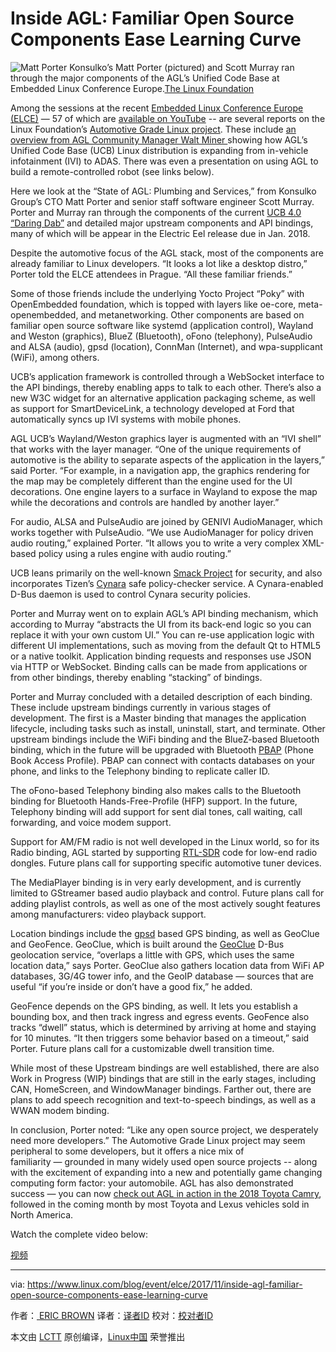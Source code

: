 Inside AGL: Familiar Open Source Components Ease Learning Curve
============================================================

![Matt Porter](https://www.linux.com/sites/lcom/files/styles/rendered_file/public/porter-elce-agl.png?itok=E-5xG98S "Matt Porter")
Konsulko’s Matt Porter (pictured) and Scott Murray ran through the major components of the AGL’s Unified Code Base at Embedded Linux Conference Europe.[The Linux Foundation][1]

Among the sessions at the recent [Embedded Linux Conference Europe (ELCE)][5] — 57 of which are [available on YouTube][2] -- are several reports on the Linux Foundation’s [Automotive Grade Linux project][6]. These include [an overview from AGL Community Manager Walt Miner ][3]showing how AGL’s Unified Code Base (UCB) Linux distribution is expanding from in-vehicle infotainment (IVI) to ADAS. There was even a presentation on using AGL to build a remote-controlled robot (see links below).

Here we look at the “State of AGL: Plumbing and Services,” from Konsulko Group’s CTO Matt Porter and senior staff software engineer Scott Murray. Porter and Murray ran through the components of the current [UCB 4.0 “Daring Dab”][7] and detailed major upstream components and API bindings, many of which will be appear in the Electric Eel release due in Jan. 2018.

Despite the automotive focus of the AGL stack, most of the components are already familiar to Linux developers. “It looks a lot like a desktop distro,” Porter told the ELCE attendees in Prague. “All these familiar friends.”

Some of those friends include the underlying Yocto Project “Poky” with OpenEmbedded foundation, which is topped with layers like oe-core, meta-openembedded, and metanetworking. Other components are based on familiar open source software like systemd (application control), Wayland and Weston (graphics), BlueZ (Bluetooth), oFono (telephony), PulseAudio and ALSA (audio), gpsd (location), ConnMan (Internet), and wpa-supplicant (WiFi), among others.

UCB’s application framework is controlled through a WebSocket interface to the API bindings, thereby enabling apps to talk to each other. There’s also a new W3C widget for an alternative application packaging scheme, as well as support for SmartDeviceLink, a technology developed at Ford that automatically syncs up IVI systems with mobile phones. 

AGL UCB’s Wayland/Weston graphics layer is augmented with an “IVI shell” that works with the layer manager. “One of the unique requirements of automotive is the ability to separate aspects of the application in the layers,” said Porter. “For example, in a navigation app, the graphics rendering for the map may be completely different than the engine used for the UI decorations. One engine layers to a surface in Wayland to expose the map while the decorations and controls are handled by another layer.”

For audio, ALSA and PulseAudio are joined by GENIVI AudioManager, which works together with PulseAudio. “We use AudioManager for policy driven audio routing,” explained Porter. “It allows you to write a very complex XML-based policy using a rules engine with audio routing.”

UCB leans primarily on the well-known [Smack Project][8] for security, and also incorporates Tizen’s [Cynara][9] safe policy-checker service. A Cynara-enabled D-Bus daemon is used to control Cynara security policies.

Porter and Murray went on to explain AGL’s API binding mechanism, which according to Murray “abstracts the UI from its back-end logic so you can replace it with your own custom UI.” You can re-use application logic with different UI implementations, such as moving from the default Qt to HTML5 or a native toolkit. Application binding requests and responses use JSON via HTTP or WebSocket. Binding calls can be made from applications or from other bindings, thereby enabling “stacking” of bindings.

Porter and Murray concluded with a detailed description of each binding. These include upstream bindings currently in various stages of development. The first is a Master binding that manages the application lifecycle, including tasks such as install, uninstall, start, and terminate. Other upstream bindings include the WiFi binding and the BlueZ-based Bluetooth binding, which in the future will be upgraded with Bluetooth [PBAP][10] (Phone Book Access Profile). PBAP can connect with contacts databases on your phone, and links to the Telephony binding to replicate caller ID.

The oFono-based Telephony binding also makes calls to the Bluetooth binding for Bluetooth Hands-Free-Profile (HFP) support. In the future, Telephony binding will add support for sent dial tones, call waiting, call forwarding, and voice modem support.

Support for AM/FM radio is not well developed in the Linux world, so for its Radio binding, AGL started by supporting [RTL-SDR][11] code for low-end radio dongles. Future plans call for supporting specific automotive tuner devices.

The MediaPlayer binding is in very early development, and is currently limited to GStreamer based audio playback and control. Future plans call for adding playlist controls, as well as one of the most actively sought features among manufacturers: video playback support.

Location bindings include the [gpsd][12] based GPS binding, as well as GeoClue and GeoFence. GeoClue, which is built around the [GeoClue][13] D-Bus geolocation service, “overlaps a little with GPS, which uses the same location data,” says Porter. GeoClue also gathers location data from WiFi AP databases, 3G/4G tower info, and the GeoIP database — sources that are useful “if you’re inside or don’t have a good fix,” he added.

GeoFence depends on the GPS binding, as well. It lets you establish a bounding box, and then track ingress and egress events. GeoFence also tracks “dwell” status, which is determined by arriving at home and staying for 10 minutes. “It then triggers some behavior based on a timeout,” said Porter. Future plans call for a customizable dwell transition time.

While most of these Upstream bindings are well established, there are also Work in Progress (WIP) bindings that are still in the early stages, including CAN, HomeScreen, and WindowManager bindings. Farther out, there are plans to add speech recognition and text-to-speech bindings, as well as a WWAN modem binding.

In conclusion, Porter noted: “Like any open source project, we desperately need more developers.” The Automotive Grade Linux project may seem peripheral to some developers, but it offers a nice mix of familiarity — grounded in many widely used open source projects -- along with the excitement of expanding into a new and potentially game changing computing form factor: your automobile. AGL has also demonstrated success — you can now [check out AGL in action in the 2018 Toyota Camry][14], followed in the coming month by most Toyota and Lexus vehicles sold in North America.

Watch the complete video below:

[视频][15]

--------------------------------------------------------------------------------

via: https://www.linux.com/blog/event/elce/2017/11/inside-agl-familiar-open-source-components-ease-learning-curve

作者：[ ERIC BROWN][a]
译者：[译者ID](https://github.com/译者ID)
校对：[校对者ID](https://github.com/校对者ID)

本文由 [LCTT](https://github.com/LCTT/TranslateProject) 原创编译，[Linux中国](https://linux.cn/) 荣誉推出

[a]:https://www.linux.com/users/ericstephenbrown
[1]:https://www.linux.com/licenses/category/linux-foundation
[2]:https://www.youtube.com/playlist?list=PLbzoR-pLrL6pISWAq-1cXP4_UZAyRtesk
[3]:https://www.youtube.com/watch?v=kfwEmjSjAzM&index=14&list=PLbzoR-pLrL6pISWAq-1cXP4_UZAyRtesk
[4]:https://www.linux.com/files/images/porter-elce-aglpng
[5]:http://events.linuxfoundation.org/events/embedded-linux-conference-europe
[6]:https://www.automotivelinux.org/
[7]:https://www.linux.com/blog/2017/8/automotive-grade-linux-moves-ucb-40-launches-virtualization-workgroup
[8]:http://schaufler-ca.com/
[9]:https://wiki.tizen.org/Security:Cynara
[10]:https://wiki.maemo.org/Bluetooth_PBAP
[11]:https://www.rtl-sdr.com/about-rtl-sdr/
[12]:http://www.catb.org/gpsd/
[13]:https://www.freedesktop.org/wiki/Software/GeoClue/
[14]:https://www.linux.com/blog/event/automotive-linux-summit/2017/6/linux-rolls-out-toyota-and-lexus-vehicles
[15]:https://youtu.be/RgI-g5h1t8I
